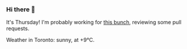### Hi there :wave:

It's Thursday! I'm probably working for [this bunch](https://github.com/kohofinancial), reviewing some pull requests.

Weather in Toronto: sunny, at +9°C.
